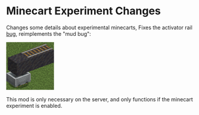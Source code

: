 # Minecart Experiment Changes

Changes some details about experimental minecarts, Fixes the activator rail [bug](https://bugs.mojang.com/browse/MC/issues/MC-275476), reimplements the "mud bug":

![image](src/main/resources/assets/minecart_experiment_changes/icon.png)

This mod is only necessary on the server, and only functions if the minecart experiment is enabled.
